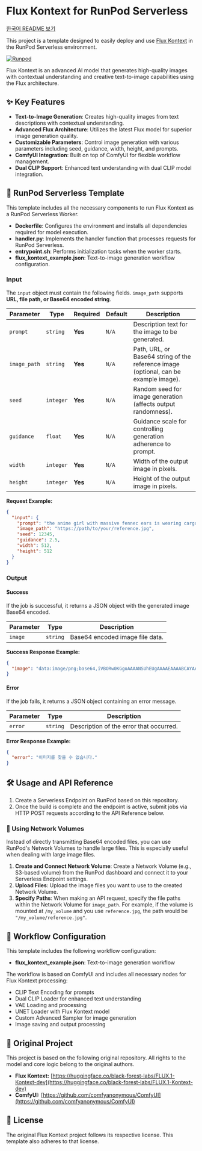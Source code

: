 # Flux Kontext for RunPod Serverless
[한국어 README 보기](README_kr.md)

This project is a template designed to easily deploy and use [Flux Kontext](https://github.com/Comfy-Org/Flux_Kontext) in the RunPod Serverless environment.

[![Runpod](https://api.runpod.io/badge/wlsdml1114/flux_kontext_Runpod_hub)](https://console.runpod.io/hub/wlsdml1114/flux_kontext_Runpod_hub)

Flux Kontext is an advanced AI model that generates high-quality images with contextual understanding and creative text-to-image capabilities using the Flux architecture.

## ✨ Key Features

*   **Text-to-Image Generation**: Creates high-quality images from text descriptions with contextual understanding.
*   **Advanced Flux Architecture**: Utilizes the latest Flux model for superior image generation quality.
*   **Customizable Parameters**: Control image generation with various parameters including seed, guidance, width, height, and prompts.
*   **ComfyUI Integration**: Built on top of ComfyUI for flexible workflow management.
*   **Dual CLIP Support**: Enhanced text understanding with dual CLIP model integration.

## 🚀 RunPod Serverless Template

This template includes all the necessary components to run Flux Kontext as a RunPod Serverless Worker.

*   **Dockerfile**: Configures the environment and installs all dependencies required for model execution.
*   **handler.py**: Implements the handler function that processes requests for RunPod Serverless.
*   **entrypoint.sh**: Performs initialization tasks when the worker starts.
*   **flux_kontext_example.json**: Text-to-image generation workflow configuration.

### Input

The `input` object must contain the following fields. `image_path` supports **URL, file path, or Base64 encoded string**.

| Parameter | Type | Required | Default | Description |
| --- | --- | --- | --- | --- |
| `prompt` | `string` | **Yes** | `N/A` | Description text for the image to be generated. |
| `image_path` | `string` | **Yes** | `N/A` | Path, URL, or Base64 string of the reference image (optional, can be example image). |
| `seed` | `integer` | **Yes** | `N/A` | Random seed for image generation (affects output randomness). |
| `guidance` | `float` | **Yes** | `N/A` | Guidance scale for controlling generation adherence to prompt. |
| `width` | `integer` | **Yes** | `N/A` | Width of the output image in pixels. |
| `height` | `integer` | **Yes** | `N/A` | Height of the output image in pixels. |

**Request Example:**

```json
{
  "input": {
    "prompt": "the anime girl with massive fennec ears is wearing cargo pants while sitting on a log in the woods biting into a sandwich beside a beautiful alpine lake",
    "image_path": "https://path/to/your/reference.jpg",
    "seed": 12345,
    "guidance": 2.5,
    "width": 512,
    "height": 512
  }
}
```

### Output

#### Success

If the job is successful, it returns a JSON object with the generated image Base64 encoded.

| Parameter | Type | Description |
| --- | --- | --- |
| `image` | `string` | Base64 encoded image file data. |

**Success Response Example:**

```json
{
  "image": "data:image/png;base64,iVBORw0KGgoAAAANSUhEUgAAAAEAAAABCAYAAAAfFcSJAAAADUlEQVR42mNkYPhfDwAChwGA60e6kgAAAABJRU5ErkJggg=="
}
```

#### Error

If the job fails, it returns a JSON object containing an error message.

| Parameter | Type | Description |
| --- | --- | --- |
| `error` | `string` | Description of the error that occurred. |

**Error Response Example:**

```json
{
  "error": "이미지를 찾을 수 없습니다."
}
```

## 🛠️ Usage and API Reference

1.  Create a Serverless Endpoint on RunPod based on this repository.
2.  Once the build is complete and the endpoint is active, submit jobs via HTTP POST requests according to the API Reference below.

### 📁 Using Network Volumes

Instead of directly transmitting Base64 encoded files, you can use RunPod's Network Volumes to handle large files. This is especially useful when dealing with large image files.

1.  **Create and Connect Network Volume**: Create a Network Volume (e.g., S3-based volume) from the RunPod dashboard and connect it to your Serverless Endpoint settings.
2.  **Upload Files**: Upload the image files you want to use to the created Network Volume.
3.  **Specify Paths**: When making an API request, specify the file paths within the Network Volume for `image_path`. For example, if the volume is mounted at `/my_volume` and you use `reference.jpg`, the path would be `"/my_volume/reference.jpg"`.

## 🔧 Workflow Configuration

This template includes the following workflow configuration:

*   **flux_kontext_example.json**: Text-to-image generation workflow

The workflow is based on ComfyUI and includes all necessary nodes for Flux Kontext processing:
- CLIP Text Encoding for prompts
- Dual CLIP Loader for enhanced text understanding
- VAE Loading and processing
- UNET Loader with Flux Kontext model
- Custom Advanced Sampler for image generation
- Image saving and output processing

## 🙏 Original Project

This project is based on the following original repository. All rights to the model and core logic belong to the original authors.

*   **Flux Kontext:** [https://huggingface.co/black-forest-labs/FLUX.1-Kontext-dev](https://huggingface.co/black-forest-labs/FLUX.1-Kontext-dev)
*   **ComfyUI:** [https://github.com/comfyanonymous/ComfyUI](https://github.com/comfyanonymous/ComfyUI)

## 📄 License

The original Flux Kontext project follows its respective license. This template also adheres to that license.
